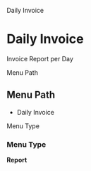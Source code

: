 
Daily Invoice
# Daily Invoice


Invoice Report per Day

Menu Path
## Menu Path



- Daily Invoice

Menu Type
### Menu Type

**Report**

